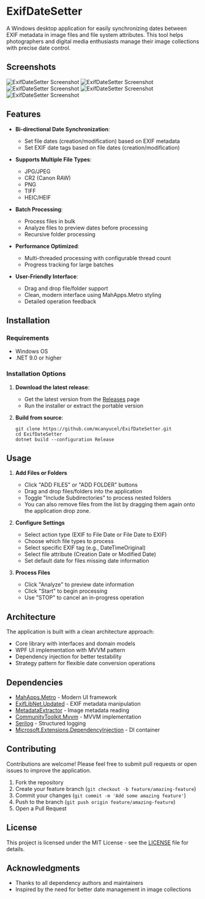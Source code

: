 ﻿# ExifDateSetter

A Windows desktop application for easily synchronizing dates between EXIF metadata in image files and file system attributes. This tool helps photographers and digital media enthusiasts manage their image collections with precise date control.

## Screenshots

![ExifDateSetter Screenshot](screenshots/sc01.png)
![ExifDateSetter Screenshot](screenshots/sc02.png)
![ExifDateSetter Screenshot](screenshots/sc03.png)
![ExifDateSetter Screenshot](screenshots/sc04.png)
![ExifDateSetter Screenshot](screenshots/sc05.png)

## Features

- **Bi-directional Date Synchronization**:
    - Set file dates (creation/modification) based on EXIF metadata
    - Set EXIF date tags based on file dates (creation/modification)

- **Supports Multiple File Types**:
    - JPG/JPEG
    - CR2 (Canon RAW)
    - PNG
    - TIFF
    - HEIC/HEIF

- **Batch Processing**:
    - Process files in bulk
    - Analyze files to preview dates before processing
    - Recursive folder processing

- **Performance Optimized**:
    - Multi-threaded processing with configurable thread count
    - Progress tracking for large batches

- **User-Friendly Interface**:
    - Drag and drop file/folder support
    - Clean, modern interface using MahApps.Metro styling
    - Detailed operation feedback

## Installation

### Requirements
- Windows OS
- .NET 9.0 or higher

### Installation Options
1. **Download the latest release**:
    - Get the latest version from the [Releases](https://github.com/mcanyucel/ExifDateSetter/releases) page
    - Run the installer or extract the portable version

2. **Build from source**:
   ```
   git clone https://github.com/mcanyucel/ExifDateSetter.git
   cd ExifDateSetter
   dotnet build --configuration Release
   ```

## Usage

1. **Add Files or Folders**
    - Click "ADD FILES" or "ADD FOLDER" buttons
    - Drag and drop files/folders into the application
    - Toggle "Include Subdirectories" to process nested folders
    - You can also remove files from the list by dragging them again onto the application drop zone.

2. **Configure Settings**
    - Select action type (EXIF to File Date or File Date to EXIF)
    - Choose which file types to process
    - Select specific EXIF tag (e.g., DateTimeOriginal)
    - Select file attribute (Creation Date or Modified Date)
    - Set default date for files missing date information

3. **Process Files**
    - Click "Analyze" to preview date information
    - Click "Start" to begin processing
    - Use "STOP" to cancel an in-progress operation

## Architecture

The application is built with a clean architecture approach:

- Core library with interfaces and domain models
- WPF UI implementation with MVVM pattern
- Dependency injection for better testability
- Strategy pattern for flexible date conversion operations

## Dependencies

- [MahApps.Metro](https://mahapps.com/) - Modern UI framework
- [ExifLibNet.Updated](https://www.nuget.org/packages/ExifLibNet.Updated/) - EXIF metadata manipulation
- [MetadataExtractor](https://www.nuget.org/packages/MetadataExtractor/) - Image metadata reading
- [CommunityToolkit.Mvvm](https://www.nuget.org/packages/CommunityToolkit.Mvvm/) - MVVM implementation
- [Serilog](https://serilog.net/) - Structured logging
- [Microsoft.Extensions.DependencyInjection](https://www.nuget.org/packages/Microsoft.Extensions.DependencyInjection/) - DI container

## Contributing

Contributions are welcome! Please feel free to submit pull requests or open issues to improve the application.

1. Fork the repository
2. Create your feature branch (`git checkout -b feature/amazing-feature`)
3. Commit your changes (`git commit -m 'Add some amazing feature'`)
4. Push to the branch (`git push origin feature/amazing-feature`)
5. Open a Pull Request

## License

This project is licensed under the MIT License - see the [LICENSE](LICENSE) file for details.

## Acknowledgments

- Thanks to all dependency authors and maintainers
- Inspired by the need for better date management in image collections